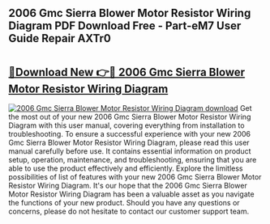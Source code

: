 ## 2006 Gmc Sierra Blower Motor Resistor Wiring Diagram PDF Download Free - Part-eM7 User Guide Repair AXTr0

# <h2><a href="http://dfovdq.blite.top/?on=2006+Gmc+Sierra+Blower+Motor+Resistor+Wiring+Diagram">🔗Download New 👉🔴 2006 Gmc Sierra Blower Motor Resistor Wiring Diagram</a></h2>

[![2006 Gmc Sierra Blower Motor Resistor Wiring Diagram download](https://i.imgur.com/lujVjoI.png)](http://dfovdq.blite.top/?on=2006+Gmc+Sierra+Blower+Motor+Resistor+Wiring+Diagram)
Get the most out of your new 2006 Gmc Sierra Blower Motor Resistor Wiring Diagram with this user manual, covering everything from installation to troubleshooting. To ensure a successful experience with your new 2006 Gmc Sierra Blower Motor Resistor Wiring Diagram, please read this user manual carefully before use. It contains essential information on product setup, operation, maintenance, and troubleshooting, ensuring that you are able to use the product effectively and efficiently. Explore the limitless possibilities of list of features with your new 2006 Gmc Sierra Blower Motor Resistor Wiring Diagram. It's our hope that the 2006 Gmc Sierra Blower Motor Resistor Wiring Diagram has been a valuable asset as you navigate the functions of your new product. Should you have any questions or concerns, please do not hesitate to contact our customer support team.
